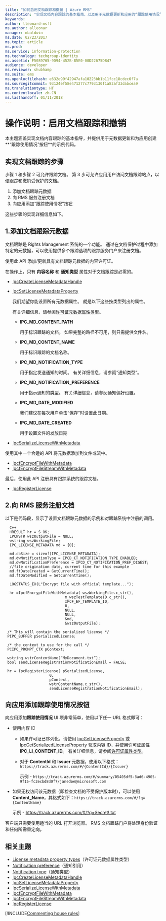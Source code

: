 ```yaml
---
title: "如何启用文档跟踪和撤销 | Azure RMS"
description: "实现文档内容跟踪的基本指南，以及用于元数据更新和应用的“跟踪使用情况”按钮的示例代码。"
keywords: 
author: lleonard-msft
ms.author: alleonar
manager: mbaldwin
ms.date: 02/23/2017
ms.topic: article
ms.prod: 
ms.service: information-protection
ms.technology: techgroup-identity
ms.assetid: F5089765-9D94-452B-85E0-00D22675D847
audience: developer
ms.reviewer: shubhamp
ms.suite: ems
ms.openlocfilehash: e632e99f42947afa10223bb1b11fcc18cdec6f7a
ms.sourcegitcommit: 93124ef58e471277c7793130f1a82af33dabcea9
ms.translationtype: HT
ms.contentlocale: zh-CN
ms.lasthandoff: 01/11/2018
---
```

# <a name="how-to-enable-document-tracking-and-revocation"></a>操作说明：启用文档跟踪和撤销

本主题涵盖实现文档内容跟踪的基本指导，并提供用于元数据更新和为应用创建**“跟踪使用情况”按钮**的示例代码。

## <a name="steps-to-implement-document-tracking"></a>实现文档跟踪的步骤

步骤 1 和步骤 2 可允许跟踪文档。 第 3 步可允许应用用户访问文档跟踪站点，以便跟踪和撤销受保护的文档。

1. 添加文档跟踪元数据
2. 向 RMS 服务注册文档
3. 向应用添加“跟踪使用情况”按钮

这些步骤的实现详细信息如下。

## <a name="1-add-document-tracking-metadata"></a>1.添加文档跟踪元数据

文档跟踪是 Rights Management 系统的一个功能。 通过在文档保护过程中添加特定的元数据，可以使用提供多个跟踪选项的跟踪服务门户来注册文档。

使用此 API 添加/更新具有文档跟踪元数据的内容许可证。


在操作上，只有 **内容名称** 和 **通知类型** 属性对于文档跟踪是必需的。


- [IpcCreateLicenseMetadataHandle](https://msdn.microsoft.com/library/dn974050.aspx)
- [IpcSetLicenseMetadataProperty](https://msdn.microsoft.com/library/dn974059.aspx)

  我们期望你能设置所有元数据属性。 就是以下这些按类型列出的属性。

  有关详细信息，请参阅[许可证元数据属性类型](https://msdn.microsoft.com/library/dn974062.aspx)。

  - **IPC_MD_CONTENT_PATH**

    用于标识跟踪的文档。 如果完整的路径不可用，则只需提供文件名。

  - **IPC_MD_CONTENT_NAME**

    用于标识跟踪的文档名称。

  - **IPC_MD_NOTIFICATION_TYPE**

    用于指定发送通知的时间。 有关详细信息，请参阅“通知类型”。

  - **IPC_MD_NOTIFICATION_PREFERENCE**

    用于指示通知的类型。 有关详细信息，请参阅通知偏好设置。

  - **IPC_MD_DATE_MODIFIED**

    我们建议在每次用户单击“保存”时设置此日期。

  - **IPC_MD_DATE_CREATED**

    用于设置文件的发放日期

- [IpcSerializeLicenseWithMetadata](https://msdn.microsoft.com/library/dn974058.aspx)

使用其中一个合适的 API 将元数据添加到文件或流中。

- [IpcfEncryptFileWithMetadata](https://msdn.microsoft.com/library/dn974052.aspx)
- [IpcfEncryptFileStreamWithMetadata](https://msdn.microsoft.com/library/dn974051.aspx)

最后，使用此 API 注册具有跟踪系统的跟踪文档。

- [IpcRegisterLicense](https://msdn.microsoft.com/library/dn974057.aspx)


## <a name="2-register-the-document-with-the-rms-service"></a>2.向 RMS 服务注册文档

以下是代码段，显示了设置文档跟踪元数据的示例和对跟踪系统中注册的调用。

      C++
      HRESULT hr = S_OK;
      LPCWSTR wszOutputFile = NULL;
      wstring wszWorkingFile;
      IPC_LICENSE_METADATA md = {0};

      md.cbSize = sizeof(IPC_LICENSE_METADATA);
      md.dwNotificationType = IPCD_CT_NOTIFICATION_TYPE_ENABLED;
      md.dwNotificationPreference = IPCD_CT_NOTIFICATION_PREF_DIGEST;
      //file origination date, current time for this example
      md.ftDateCreated = GetCurrentTime();
      md.ftDateModified = GetCurrentTime();

      LOGSTATUS_EX(L"Encrypt file with official template...");

      hr =IpcfEncryptFileWithMetadata( wszWorkingFile.c_str(),
                               m_wszTestTemplateID.c_str(),
                               IPCF_EF_TEMPLATE_ID,
                               0,
                               NULL,
                               NULL,
                               &md,
                               &wszOutputFile);

     /* This will contain the serialized license */
     PIPC_BUFFER pSerializedLicense;

     /* the context to use for the call */
     PCIPC_PROMPT_CTX pContext;

     wstring wstrContentName(“MyDocument.txt”);
     bool sendLicenseRegistrationNotificationEmail = FALSE;

     hr = IpcRegisterLicense( pSerializedLicense,
                        0,
                        pContext,
                        wstrContentName.c_str(),
                        sendLicenseRegistrationNotificationEmail);

## <a name="add-a-track-usage-button-to-your-app"></a>向应用添加**跟踪使用情况**按钮

向应用添加**跟踪使用情况** UI 项非常简单，使用以下任一 URL 格式即可：

- 使用内容 ID
  - 如果许可证已序列化，请使用 [IpcGetLicenseProperty](https://msdn.microsoft.com/library/hh535265.aspx) 或 [IpcGetSerializedLicenseProperty](https://msdn.microsoft.com/library/hh995038.aspx) 获取内容 ID，并使用许可证属性 **IPC_LI_CONTENT_ID**。 有关详细信息，请参阅[许可证属性类型](https://msdn.microsoft.com/library/hh535287.aspx)。
  - 对于 **ContentId** 和 **Issuer** 元数据，使用以下格式：`https://track.azurerms.com/#/{ContentId}/{Issuer}`

    示例 - `https://track.azurerms.com/#/summary/05405df5-8ad6-4905-9f15-fc2ecbd8d0f7/janedoe@microsoft.com`

- 如果无权访问该元数据（即检查文档的不受保护版本时），可以使用 **Content_Name**，其格式如下：`https://track.azurerms.com/#/?q={ContentName}`

  示例 - https://track.azurerms.com/#/?q=Secret!.txt

客户端只需要使用适当的 URL 打开浏览器。 RMS 文档跟踪门户将处理身份验证和任何所需重定向。

## <a name="related-topics"></a>相关主题

* [License metadata property types](https://msdn.microsoft.com/library/dn974062.aspx)（许可证元数据属性类型）
* [Notification preference](https://msdn.microsoft.com/library/dn974063.aspx)（通知引用）
* [Notification type](https://msdn.microsoft.com/library/dn974064.aspx)（通知类型）
* [IpcCreateLicenseMetadataHandle](https://msdn.microsoft.com/library/dn974050.aspx)
* [IpcSetLicenseMetadataProperty](https://msdn.microsoft.com/library/dn974059.aspx)
* [IpcSerializeLicenseWithMetadata](https://msdn.microsoft.com/library/dn974058.aspx)
* [IpcfEncryptFileWithMetadata](https://msdn.microsoft.com/library/dn974052.aspx)
* [IpcfEncryptFileStreamWithMetadata](https://msdn.microsoft.com/library/dn974051.aspx)
* [IpcRegisterLicense](https://msdn.microsoft.com/library/dn974057.aspx)


[!INCLUDE[Commenting house rules](../includes/houserules.md)]